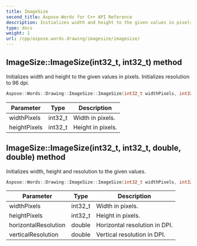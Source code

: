 ```yaml
---
title: ImageSize
second_title: Aspose.Words for C++ API Reference
description: Initializes width and height to the given values in pixels. Initializes resolution to 96 dpi.
type: docs
weight: 1
url: /cpp/aspose.words.drawing/imagesize/imagesize/
---
```

## ImageSize::ImageSize(int32_t, int32_t) method


Initializes width and height to the given values in pixels. Initializes resolution to 96 dpi.

```cpp
Aspose::Words::Drawing::ImageSize::ImageSize(int32_t widthPixels, int32_t heightPixels)
```


| Parameter | Type | Description |
| --- | --- | --- |
| widthPixels | int32_t | Width in pixels. |
| heightPixels | int32_t | Height in pixels. |


## ImageSize::ImageSize(int32_t, int32_t, double, double) method


Initializes width, height and resolution to the given values.

```cpp
Aspose::Words::Drawing::ImageSize::ImageSize(int32_t widthPixels, int32_t heightPixels, double horizontalResolution, double verticalResolution)
```


| Parameter | Type | Description |
| --- | --- | --- |
| widthPixels | int32_t | Width in pixels. |
| heightPixels | int32_t | Height in pixels. |
| horizontalResolution | double | Horizontal resolution in DPI. |
| verticalResolution | double | Vertical resolution in DPI. |


